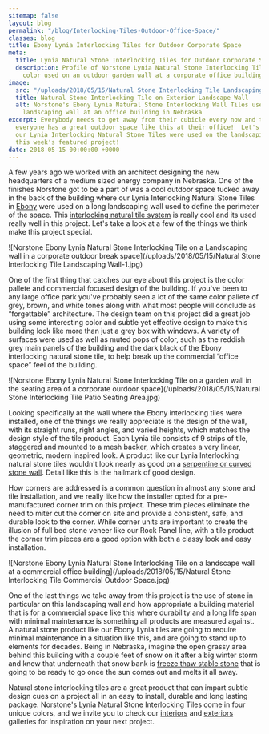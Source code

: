 ```yaml
---
sitemap: false
layout: blog
permalink: "/blog/Interlocking-Tiles-Outdoor-Office-Space/"
classes: blog
title: Ebony Lynia Interlocking Tiles for Outdoor Corporate Space
meta:
  title: Lynia Natural Stone Interlocking Tiles for Outdoor Corporate Space
  description: Profile of Norstone Lynia Natural Stone Interlocking Tile in Ebony
    color used on an outdoor garden wall at a corporate office building in Nebraska.
image:
  src: "/uploads/2018/05/15/Natural Stone Interlocking Tile Landscaping Wall.jpg"
  title: Natural Stone Interlocking Tile on Exterior Landscape Wall
  alt: Norstone's Ebony Lynia Natural Stone Interlocking Wall Tiles used on an exterior
    landscaping wall at an office building in Nebraska
excerpt: Everybody needs to get away from their cubicle every now and then, but not
  everyone has a great outdoor space like this at their office!  Let's check out how
  our Lynia Interlocking Natural Stone Tiles were used on the landscaping walls of
  this week's featured project!
date: 2018-05-15 00:00:00 +0000
---
```

A few years ago we worked with an architect designing the new headquarters of a medium sized energy company in Nebraska.  One of the finishes Norstone got to be a part of was a cool outdoor space tucked away in the back of the building where our Lynia Interlocking Natural Stone Tiles in [Ebony](https://www.norstoneusa.com/products/lynia-mosaic-tiles/ebony/) were used on a long landscaping wall used to define the perimeter of the space.  This [interlocking natural tile system](https://www.norstoneusa.com/products/lynia-mosaic-tiles/) is really cool and its used really well in this project.  Let's take a look at a few of the things we think make this project special. 

![Norstone Ebony Lynia Natural Stone Interlocking Tile on a Landscaping wall in a corporate outdoor break space](/uploads/2018/05/15/Natural Stone Interlocking Tile Landscaping Wall-1.jpg)

One of the first thing that catches our eye about this project is the color pallete and commercial focused design of the building.  If you've been to any large office park you've probably seen a lot of the same color pallete of grey, brown, and white tones along with what most people will conclude as “forgettable” architecture.  The design team on this project did a great job using some interesting color and subtle yet effective design to make this building look like more than just a grey box with windows.  A variety of surfaces were used as well as muted pops of color, such as the reddish grey main panels of the building and the dark black of the Ebony interlocking natural stone tile, to help break up the commercial “office space” feel of the building. 

![Norstone Ebony Lynia Natural Stone Interlocking Tile on a garden wall in the seating area of a corporate ourdoor space](/uploads/2018/05/15/Natural Stone Interlocking Tile Patio Seating Area.jpg)

Looking specifically at the wall where the Ebony interlocking tiles were installed, one of the things we really appreciate is the design of the wall, with its straight runs, right angles, and varied heights, which matches the design style of the tile product.  Each Lynia tile consists of 9 strips of tile, staggered and mounted to a mesh backer, which creates a very linear, geometric, modern inspired look.  A product like our Lynia Interlocking natural stone tiles wouldn't look nearly as good on a [serpentine or curved stone wall](https://www.norstoneusa.com/blog/how-to-install-stacked-stone-on-curved-walls/).  Detail like this is the hallmark of good design. 

How corners are addressed is a common question in almost any stone and tile installation, and we really like how the installer opted for a pre-manufactured corner trim on this project.  These trim pieces eliminate the need to miter cut the corner on site and provide a consistent, safe, and durable look to the corner.  While corner units are important to create the illusion of full bed stone veneer like our Rock Panel line, with a tile product the corner trim pieces are a good option with both a classy look and easy installation. 

![Norstone Ebony Lynia Natural Stone Interlocking Tile on a landscape wall at a commercial office building](/uploads/2018/05/15/Natural Stone Interlocking Tile Commercial Outdoor Space.jpg)

One of the last things we take away from this project is the use of stone in particular on this landscaping wall and how appropriate a building material that is for a commercial space like this where durability and a long life span with minimal maintenance is something all products are measured against.  A natural stone product like our Ebony Lynia tiles are going to require minimal maintenance in a situation like this, and are going to stand up to elements for decades.  Being in Nebraska, imagine the open grassy area behind this building with a couple feet of snow on it after a big winter storm and know that underneath that snow bank is [freeze thaw stable stone](https://www.norstoneusa.com/blog/freeze-thaw-and-stacked-stone/) that is going to be ready to go once the sun comes out and melts it all away. 

Natural stone interlocking tiles are a great product that can impart subtle design cues on a project all in an easy to install, durable and long lasting package.  Norstone's Lynia Natural Stone Interlocking Tiles come in four unique colors, and we invite you to check our [interiors](https://www.norstoneusa.com/gallery/basalt-il-tiles/interiors/) and [exteriors](https://www.norstoneusa.com/gallery/basalt-il-tiles/exteriors/) galleries for inspiration on your next project.